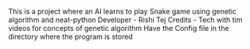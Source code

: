 This is a project where an AI learns to play Snake game using genetic algorithm and neat-python
Developer - Rishi Tej
Credits - Tech with tim videos for concepts of genetic algorithm
Have the Config file in the directory where the program is stored
